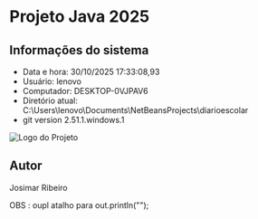 # Projeto Java 2025 
 
## Informações do sistema 
- Data e hora: 30/10/2025 17:33:08,93 
- Usuário: lenovo 
- Computador: DESKTOP-0VJPAV6 
- Diretório atual: C:\Users\lenovo\Documents\NetBeansProjects\diarioescolar 
- git version 2.51.1.windows.1 
 
![Logo do Projeto](https://miro.medium.com/v2/resize:fit:720/format:webp/0*gtY-llyEbkeoS1Sp.png) 
 
 
## Autor 
Josimar Ribeiro 
 
 
 OBS : oupl atalho para out.println(""); 
 
